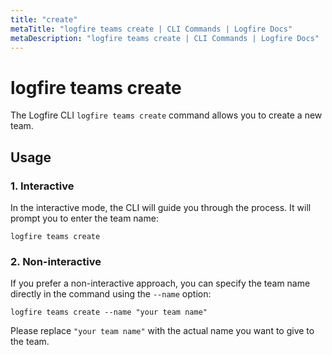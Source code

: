 ```yaml
---
title: "create"
metaTitle: "logfire teams create | CLI Commands | Logfire Docs"
metaDescription: "logfire teams create | CLI Commands | Logfire Docs"
---
```


# logfire teams create

The Logfire CLI `logfire teams create` command allows you to create a new team.

## Usage

### 1. Interactive

In the interactive mode, the CLI will guide you through the process. It will prompt you to enter the team name:

```terminal
logfire teams create
```

### 2. Non-interactive

If you prefer a non-interactive approach, you can specify the team name directly in the command using the `--name` option:

```terminal
logfire teams create --name "your team name"
```

Please replace `"your team name"` with the actual name you want to give to the team.